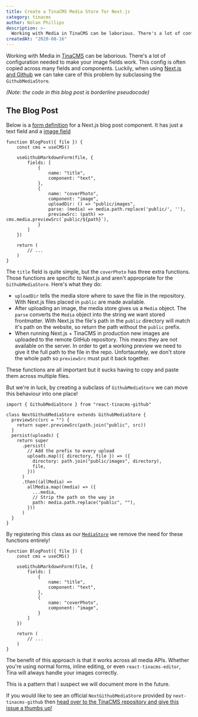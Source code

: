 ```yaml
---
title: Create a TinaCMS Media Store for Next.js
category: tinacms
author: Nolan Phillips
description: >-
  Working with Media in TinaCMS can be laborious. There's a lot of configuration needed to make your image fields work correctly, and it often has to be duplicated across multiple fields. Luckily, when using Next.js and GitHub we can take care of this problem by subclassing the `GithubMediaStore`.
createdAt: "2020-08-16"
---
```


Working with Media in [TinaCMS](https://github.com/tinacms/tinacms) can be laborious. There's a lot of configuration needed to make your image fields work. This config is often copied across many fields and components. Luckily, when using [Next.js and Github](https://tinacms.org/guides/nextjs/github/initial-setup/) we can take care of this problem by subclassing the `GithubMediaStore`.

_(Note: the code in this blog post is borderline pseudocode)_

## The Blog Post

Below is a [form definition](https://tinacms.org/docs/plugins/forms/) for a Next.js blog post component. It has just a text field and a [image field](https://tinacms.org/docs/plugins/fields/image/)

```tsx
function BlogPost({ file }) {
	const cms = useCMS()

	useGithubMarkdownForm(file, {
		fields: [
			{
				name: "title",
				component: "text",
			},
			{
				name: "coverPhoto",
				component: "image",
				uploadDir: () => "public/images",
				parse: (media) => media.path.replace('public/', ''),
				previewSrc: (path) => cms.media.previewSrc(`public/${path}`),
			}
		]
	})

	return (
		// ...
	)
}
```

The `title` field is quite simple, but the `coverPhoto` has three extra functions. Those functions are specific to Next.js and aren't appropriate for the `GithubMediaStore`. Here's what they do:

- `uploadDir` tells the media store where to save the file in the repository. With Next.js files placed in `public` are made available.
- After uploading an image, the media store gives us a `Media` object. The `parse` converts the `Media` object into the string we want stored frontmatter. With Next.js the file's path in the `public` directory will match it's path on the website, so return the path without the `public` prefix.
- When running Next.js + TinaCMS in production new images are uploaded to the remote GitHub repository. This means they are not available on the server. In order to get a working preview we need to give it the full path to the file in the repo. Unfortauntely, we don't store the whole path so `previewSrc` must put it back together.

These functions are all important but it sucks having to copy and paste them across multiple files.

But we're in luck, by creating a subclass of `GithubMediaStore` we can move this behaviour into one place!

```tsx
import { GithubMediaStore } from "react-tinacms-github"

class NextGithubMediaStore extends GithubMediaStore {
  previewSrc(src = "") {
    return super.previewSrc(path.join("public", src))
  }
  persist(uploads) {
    return super
      .persist(
        // Add the prefix to every upload
        uploads.map(({ directory, file }) => ({
          directory: path.join("public/images", directory),
          file,
        }))
      )
      .then((allMedia) =>
        allMedia.map((media) => ({
          ...media,
          // Strip the path on the way in
          path: media.path.replace("public", ""),
        }))
      )
  }
}
```

By registering this class as our [`MediaStore`](https://tinacms.org/docs/media/#media-store) we remove the need for these functions entirely!

```tsx
function BlogPost({ file }) {
	const cms = useCMS()

	useGithubMarkdownForm(file, {
		fields: [
			{
				name: "title",
				component: "text",
			},
			{
				name: "coverPhoto",
				component: "image",
			}
		]
	})

	return (
		// ...
	)
}
```

The benefit of this approach is that it works across all media APIs. Whether you're using normal forms, inline editing, or even `react-tinacms-editor`, Tina will always handle your images correctly.

This is a pattern that I suspect we will document more in the future.

If you would like to see an official `NextGithubMediaStore` provided by `next-tinacms-github` then [head over to the TinaCMS repository and give this issue a thumbs up!](https://github.com/tinacms/tinacms/issues/1479)
